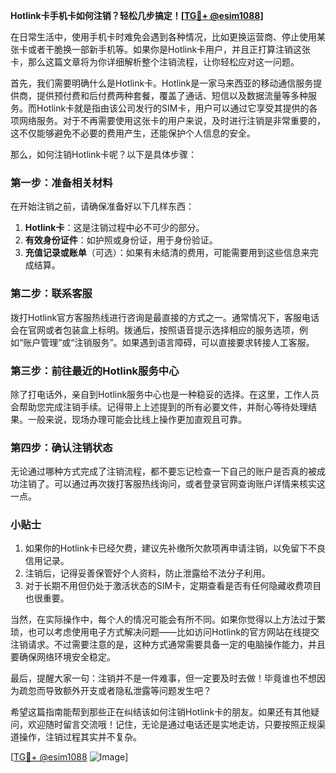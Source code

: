 **Hotlink卡手机卡如何注销？轻松几步搞定！[[TG💪+ @esim1088](https://t.me/s/esim1088)]**

在日常生活中，使用手机卡时难免会遇到各种情况，比如更换运营商、停止使用某张卡或者干脆换一部新手机等。如果你是Hotlink卡用户，并且正打算注销这张卡，那么这篇文章将为你详细解析整个注销流程，让你轻松应对这一问题。

首先，我们需要明确什么是Hotlink卡。Hotlink是一家马来西亚的移动通信服务提供商，提供预付费和后付费两种套餐，覆盖了通话、短信以及数据流量等多种服务。而Hotlink卡就是指由该公司发行的SIM卡，用户可以通过它享受其提供的各项网络服务。对于不再需要使用这张卡的用户来说，及时进行注销是非常重要的，这不仅能够避免不必要的费用产生，还能保护个人信息的安全。

那么，如何注销Hotlink卡呢？以下是具体步骤：

### **第一步：准备相关材料**
在开始注销之前，请确保准备好以下几样东西：
1. **Hotlink卡**：这是注销过程中必不可少的部分。
2. **有效身份证件**：如护照或身份证，用于身份验证。
3. **充值记录或账单**（可选）：如果有未结清的费用，可能需要用到这些信息来完成结算。

### **第二步：联系客服**
拨打Hotlink官方客服热线进行咨询是最直接的方式之一。通常情况下，客服电话会在官网或者包装盒上标明。拨通后，按照语音提示选择相应的服务选项，例如“账户管理”或“注销服务”。如果遇到语言障碍，可以直接要求转接人工客服。

### **第三步：前往最近的Hotlink服务中心**
除了打电话外，亲自到Hotlink服务中心也是一种稳妥的选择。在这里，工作人员会帮助您完成注销手续。记得带上上述提到的所有必要文件，并耐心等待处理结果。一般来说，现场办理可能会比线上操作更加直观且可靠。

### **第四步：确认注销状态**
无论通过哪种方式完成了注销流程，都不要忘记检查一下自己的账户是否真的被成功注销了。可以通过再次拨打客服热线询问，或者登录官网查询账户详情来核实这一点。

### **小贴士**
1. 如果你的Hotlink卡已经欠费，建议先补缴所欠款项再申请注销，以免留下不良信用记录。
2. 注销后，记得妥善保管好个人资料，防止泄露给不法分子利用。
3. 对于长期不用但仍处于激活状态的SIM卡，定期查看是否有任何隐藏收费项目也很重要。

当然，在实际操作中，每个人的情况可能会有所不同。如果你觉得以上方法过于繁琐，也可以考虑使用电子方式解决问题——比如访问Hotlink的官方网站在线提交注销请求。不过需要注意的是，这种方式通常需要具备一定的电脑操作能力，并且要确保网络环境安全稳定。

最后，提醒大家一句：注销并不是一件难事，但一定要及时去做！毕竟谁也不想因为疏忽而导致额外开支或者隐私泄露等问题发生吧？

希望这篇指南能帮到那些正在纠结该如何注销Hotlink卡的朋友。如果还有其他疑问，欢迎随时留言交流哦！记住，无论是通过电话还是实地走访，只要按照正规渠道操作，注销过程其实并不复杂。

[[TG💪+ @esim1088](https://t.me/s/esim1088) ![Image](https://i.postimg.cc/4NQfJmqS/Snipaste-2025-05-13-00-14-12.png)]